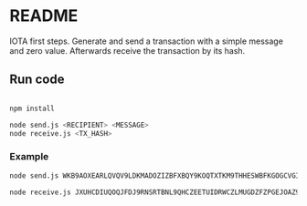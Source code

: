 # README

IOTA first steps. Generate and send a transaction with a simple message and zero value. Afterwards receive the transaction by its hash.

## Run code

```bash

npm install

node send.js <RECIPIENT> <MESSAGE>
node receive.js <TX_HASH>

```

### Example

```bash
node send.js WKB9AOXEARLQVQV9LDKMADOZIZBFXBQY9KOQTXTKM9THHESWBFKGOGCVGIMCHTM9DBSAL9SDRBLDYKFGY "hello there"

node receive.js JXUHCDIUQOQJFDJ9RNSRTBNL9QHCZEETUIDRWCZLMUGDZFZPGEJOAZ9ESZJTWXGGNPWBDZSECOFI99999
```